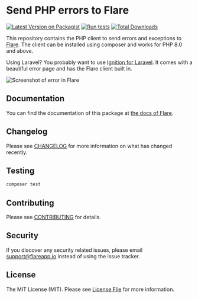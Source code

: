 # Send PHP errors to Flare

[![Latest Version on Packagist](https://img.shields.io/packagist/v/spatie/flare-client-php.svg?style=flat-square)](https://packagist.org/packages/spatie/flare-client-php)
[![Run tests](https://github.com/spatie/flare-client-php/actions/workflows/run-tests.yml/badge.svg)](https://github.com/spatie/flare-client-php/actions/workflows/run-tests.yml)
[![Total Downloads](https://img.shields.io/packagist/dt/spatie/flare-client-php.svg?style=flat-square)](https://packagist.org/packages/spatie/flare-client-php)

This repository contains the PHP client to send errors and exceptions to [Flare](https://flareapp.io). The client can be installed using composer and works for PHP 8.0 and above.

Using Laravel? You probably want to use [Ignition for Laravel](https://github.com/spatie/laravel-ignition). It comes with a beautiful error page and has the Flare client built in.

![Screenshot of error in Flare](https://facade.github.io/flare-client-php/screenshot.png)

## Documentation

You can find the documentation of this package at [the docs of Flare](https://flareapp.io/docs/general/projects).

## Changelog

Please see [CHANGELOG](CHANGELOG.md) for more information on what has changed recently.

## Testing

``` bash
composer test
```

## Contributing

Please see [CONTRIBUTING](CONTRIBUTING.md) for details.

## Security

If you discover any security related issues, please email support@flareapp.io instead of using the issue tracker.

## License

The MIT License (MIT). Please see [License File](LICENSE.md) for more information.

